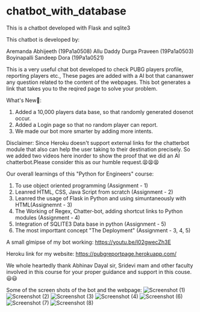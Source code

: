 # chatbot_with_database
This is a chatbot developed with Flask and sqlite3 

This chatbot is developed by:

Aremanda Abhijeeth (19Pa1a0508)
Allu Daddy Durga Praveen (19Pa1a0503)
Boyinapalli Sandeep Dora (19Pa1a0521)


This is a very useful chat bot developed to check PUBG players profile, reporting players etc.,
These pages are added with a AI bot that cananswer any question related to the content of the webpages.
This bot generates a link that takes you to the reqired page to solve your problem.


What's New🧐:
  1. Added a 10,000 players data base, so that randomly generated dosenot occur.
  2. Added a Login page so that no random player can report.
  3. We made our bot more smarter by adding more intents. 



Disclaimer: Since Heroku doesn't support external links for the chatterbot module that also can help the user taking to their destination precisely.
So we added two videos here inorder to show the proof that we did an AI chatterbot.Please consider this as our humble request.😫😫😫


Our overall learnings of this "Python for Engineers" course:
  1. To use object oriented programming (Assignment - 1)
  2. Leanred HTML, CSS, Java Script from scratch (Assignment - 2)
  3. Leanred the usage of Flask in Python and using simuntaneously with HTML(Assignemnt - 3)
  4. The Working of Regex, Chatter-bot, adding shortcut links to Python modules (Assignment - 4)
  5. Integration of SQLITE3 Data base in python (Assignment - 5)
  6. The most importtant concept "The Deployment" (Assignment - 3, 4, 5)
  
 A small glmipse of my bot working: https://youtu.be/I02gwecZh3E
 
 Heroku link for my website: https://pubgreportpage.herokuapp.com/    
  
 We whole heartedly thank Abhinav Dayal sir, Sridevi mam and other faculty involved in this course for your proper guidance and support in this couse.😃😃
 
 Some of the screen shots of the bot and the webpage:
 ![Screenshot (1)](https://user-images.githubusercontent.com/61022690/99294492-20fc9280-286a-11eb-99a8-f438c8945d76.png)
![Screenshot (2)](https://user-images.githubusercontent.com/61022690/99294496-222dbf80-286a-11eb-853e-306aef212e28.png)
![Screenshot (3)](https://user-images.githubusercontent.com/61022690/99294504-23f78300-286a-11eb-8226-0894106b3fb5.png)
![Screenshot (4)](https://user-images.githubusercontent.com/61022690/99294509-2528b000-286a-11eb-8f81-6825b03936bd.png)
![Screenshot (6)](https://user-images.githubusercontent.com/61022690/99294514-25c14680-286a-11eb-8dbf-e5ea1c7f26ad.png)
![Screenshot (7)](https://user-images.githubusercontent.com/61022690/99294516-26f27380-286a-11eb-8d01-478cb2f09c90.png)
![Screenshot (8)](https://user-images.githubusercontent.com/61022690/99294520-278b0a00-286a-11eb-87f8-574b8a083e04.png)

 
